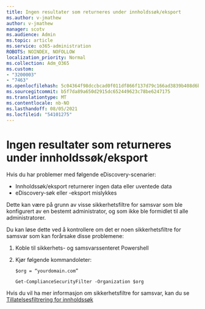 ```yaml
---
title: Ingen resultater som returneres under innholdssøk/eksport
ms.author: v-jmathew
author: v-jmathew
manager: scotv
ms.audience: Admin
ms.topic: article
ms.service: o365-administration
ROBOTS: NOINDEX, NOFOLLOW
localization_priority: Normal
ms.collection: Adm_O365
ms.custom:
- "3200003"
- "7463"
ms.openlocfilehash: 5c04364f98dccbcad0f011df866f137d79c166ad3839b408d6be447d50a87ac3
ms.sourcegitcommit: b5f7da89a650d2915dc652449623c78be6247175
ms.translationtype: MT
ms.contentlocale: nb-NO
ms.lasthandoff: 08/05/2021
ms.locfileid: "54101275"
---
```

# <a name="no-results-returned-during-content-searchexport"></a>Ingen resultater som returneres under innholdssøk/eksport

Hvis du har problemer med følgende eDiscovery-scenarier:

- Innholdssøk/eksport returnerer ingen data eller uventede data
- eDiscovery-søk eller -eksport mislykkes

Dette kan være på grunn av visse sikkerhetsfiltre for samsvar som ble konfigurert av en bestemt administrator, og som ikke ble formidlet til alle administratorer.

Du kan løse dette ved å kontrollere om det er noen sikkerhetsfiltre for samsvar som kan forårsake disse problemene:

1. Koble til sikkerhets- og samsvarssenteret Powershell
2. Kjør følgende kommandoleter:

    `$org = “yourdomain.com”`

    `Get-ComplianceSecurityFilter -Organization $org`

Hvis du vil ha mer informasjon om sikkerhetsfiltre for samsvar, kan du se [Tillatelsesfiltrering for innholdssøk](https://docs.microsoft.com/microsoft-365/compliance/permissions-filtering-for-content-search)
